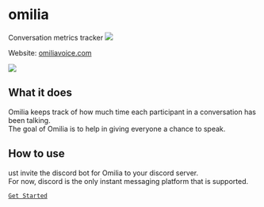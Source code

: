 # omilia
Conversation metrics tracker
![](https://firebasestorage.googleapis.com/v0/b/omilia-7adde.appspot.com/o/media%2FOmilia%20logo%20colored.png?alt=media)

Website: [omiliavoice.com](https://omiliavoice.com/)

![](https://firebasestorage.googleapis.com/v0/b/omilia-7adde.appspot.com/o/media%2Fomilia%20usage%20screenshot.png?alt=media)

## What it does
Omilia keeps track of how much time each participant in a conversation has been talking.  
The goal of Omilia is to help in giving everyone a chance to speak.

## How to use
ust invite the discord bot for Omilia to your discord server.  
For now, discord is the only instant messaging platform that is supported.

[`Get Started`](https://discord.com/oauth2/authorize?client_id=927101408052924426&permissions=274914609152&scope=applications.commands%20bot)